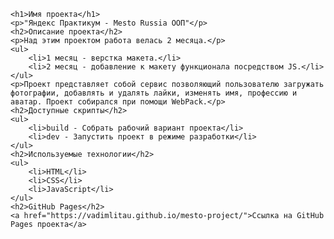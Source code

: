     <h1>Имя проекта</h1>
    <p>"Яндекс Практикум - Mesto Russia ООП"</p>
    <h2>Описание проекта</h2>
    <p>Над этим проектом работа велась 2 месяца.</p>
    <ul>
        <li>1 месяц - верстка макета.</li>
        <li>2 месяц - добавление к макету функционала посредством JS.</li>
    </ul>
    <p>Проект представляет собой сервис позволяющий пользователю загружать фотографии, добавлять и удалять лайки, изменять имя, профессию и аватар. Проект собирался при помощи WebPack.</p>
    <h2>Доступные скрипты</h2>
    <ul>
        <li>build - Собрать рабочий вариант проекта</li>
        <li>dev - Запустить проект в режиме разработки</li>
    </ul>
    <h2>Используемые технологии</h2>
    <ul>
        <li>HTML</li>
        <li>CSS</li>
        <li>JavaScript</li>
    </ul>
    <h2>GitHub Pages</h2>
    <a href="https://vadimlitau.github.io/mesto-project/">Ссылка на GitHub Pages проекта</a>
